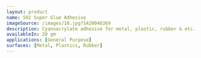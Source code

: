 ```yaml
---
layout: product
name: 502 Super Glue Adhesive
imageSource: /images/10.jpg?1420046369
description: Cyanoacrylate adhesive for metal, plastic, rubber & etc.
availableIn: 20 gm
applications: [General Purpose]
surfaces: [Metal, Plastics, Rubber]
---
```



